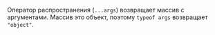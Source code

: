 Оператор распространения (`...args`) возвращает массив с аргументами. Массив это объект, поэтому `typeof args` возвращает `"object"`.
